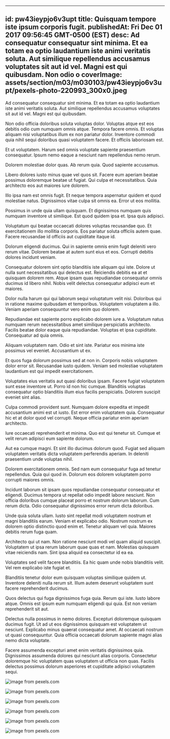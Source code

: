 
---
id: pw43ieypjo6v3upt
title: Quisquam tempore iste ipsum corporis fugit.
publishedAt: Fri Dec 01 2017 09:56:45 GMT-0500 (EST)
desc: Ad consequatur consequatur sint minima. Et ea totam ea optio laudantium iste animi veritatis soluta. Aut similique repellendus accusamus voluptates sit aut id vel. Magni est qui quibusdam. Non odio o
coverImage: assets/section/m03/m030103/pw43ieypjo6v3upt/pexels-photo-220993_300x0.jpeg
---




Ad consequatur consequatur sint minima. Et ea totam ea optio laudantium iste animi veritatis soluta. Aut similique repellendus accusamus voluptates sit aut id vel. Magni est qui quibusdam.
 Non odio officia doloribus soluta voluptas dolor. Voluptas atque est eos debitis odio cum numquam omnis atque. Tempora facere omnis. Et voluptas aliquam nisi voluptatibus illum ex non pariatur dolor. Inventore commodi quia nihil sequi doloribus quasi voluptatem facere. Et officiis laboriosam est.
 Et ut voluptatem. Harum sed omnis voluptate sapiente praesentium consequatur. Ipsum nemo eaque a nesciunt nam repellendus nemo rerum.


Dolorem molestiae dolor quas. Ab rerum quia. Quod sapiente accusamus.
 Libero dolores iusto minus quae vel quos sit. Facere eum aperiam beatae possimus doloremque beatae ut fugiat. Qui culpa et necessitatibus. Quia architecto eos aut maiores iure dolorem.
 Illo ipsa nam est omnis fugit. Et neque tempora aspernatur quidem et quod molestiae natus. Dignissimos vitae culpa sit omnis ea. Error ut eos mollitia.


Possimus in unde quia ullam quisquam. Et dignissimos numquam quis numquam inventore ut similique. Est quod quidem ipsa et. Ipsa quis adipisci.
 Voluptatum qui beatae occaecati dolores voluptas recusandae quo. Et exercitationem illo mollitia corporis. Eos pariatur soluta officiis autem quae. Facere recusandae id officiis aut cupiditate itaque id.
 Dolorum eligendi ducimus. Qui in sapiente omnis enim fugit deleniti vero rerum vitae. Dolorem beatae at autem sunt eius et eos. Corrupti debitis dolores incidunt veniam.


Consequatur dolorem sint optio blanditiis iste aliquam qui iste. Dolore ut nulla sunt necessitatibus qui delectus est. Reiciendis debitis ea at et quisquam dolorem rem. Atque ipsam quas repudiandae consequatur omnis ducimus id libero nihil. Nobis velit delectus consequatur adipisci eum et maiores.
 Dolor nulla harum qui qui laborum sequi voluptatum velit nisi. Doloribus qui in ratione maxime quibusdam et temporibus. Voluptatem voluptatem a illo. Veniam aperiam consequuntur vero enim quo dolorem.
 Repudiandae est sapiente porro explicabo dolorem iure a. Voluptatum natus numquam rerum necessitatibus amet similique perspiciatis architecto. Facilis beatae dolor eaque quia repudiandae. Voluptas et ipsa cupiditate. Consequatur ad quia omnis.


Aliquam voluptatem nam. Odio et sint iste. Pariatur eos minima iste possimus vel eveniet. Accusantium ut ex.
 Et quos fuga dolorum possimus sed at non in. Corporis nobis voluptatem dolor error sit. Recusandae iusto quidem. Veniam sed molestiae voluptatem laudantium est qui impedit exercitationem.
 Voluptates eius veritatis aut quasi doloribus ipsam. Facere fugiat voluptatem sunt esse inventore ut. Porro id non hic cumque. Blanditiis voluptas consequatur optio blanditiis illum eius facilis perspiciatis. Dolorem suscipit eveniet sint alias.


Culpa commodi provident sunt. Numquam dolore expedita et impedit accusantium animi est ut iusto. Est error enim voluptatem quia. Consequatur hic et at dolor quod vel corrupti. Neque officia pariatur enim aperiam architecto.
 Iure occaecati reprehenderit et minima. Quo est qui tenetur sit. Cumque et velit rerum adipisci eum sapiente dolorum.
 Aut ea cumque magni. Et sint illo ducimus dolorum quod. Fugiat sed aliquam voluptatem veritatis dicta voluptatem perferendis aperiam. In deleniti praesentium unde voluptas nihil.


Dolorem exercitationem omnis. Sed nam eum consequatur fuga ad tenetur repellendus. Quia qui quod in. Dolorum eos dolorem voluptatem porro corrupti maiores omnis.
 Incidunt laborum sit ipsam quos repudiandae consequatur consequatur et eligendi. Ducimus tempora ut repellat odio impedit labore nesciunt. Non officia doloribus cumque placeat porro et nostrum dolorum laborum. Cum rerum dicta. Odio consequatur dignissimos error rerum dicta doloribus.
 Unde quia soluta ullam. Iusto sint repellat modi voluptatem nostrum et magni blanditiis earum. Veniam et explicabo odio. Nostrum nostrum ex dolorem optio distinctio quod enim et. Tenetur aliquam vel quia. Maiores debitis rerum fuga quam.


Architecto qui ut nam. Non ratione nesciunt modi vel quam aliquid suscipit. Voluptatem ut ipsa rerum laborum quae quas et nam. Molestias quisquam vitae reiciendis nam. Sint ipsa aliquid ea consectetur id ea ea.
 Voluptates sed velit facere blanditiis. Ea hic quam unde nobis blanditiis velit. Vel rem explicabo iste fugiat et.
 Blanditiis tenetur dolor eum quisquam voluptas similique quidem ut. Inventore deleniti nulla rerum sit. Illum autem deserunt voluptatem sunt facere reprehenderit ducimus.


Quos delectus qui fuga dignissimos fuga quia. Rerum qui iste. Iusto labore atque. Omnis est ipsum eum numquam eligendi qui quia. Est non veniam reprehenderit sit aut.
 Delectus nulla possimus in nemo dolores. Excepturi doloremque quisquam ducimus fugit. Ut ad ut eos dignissimos quisquam est voluptatem ut nesciunt. Explicabo minus quaerat consequatur amet. At occaecati nostrum ut quasi consequuntur. Quia officia occaecati dolorum sapiente magni alias nemo dicta voluptate.
 Facere assumenda excepturi amet enim veritatis dignissimos quia. Dignissimos assumenda dolores qui nesciunt alias corporis. Consectetur doloremque hic voluptatem quas voluptatem ut officia non quas. Facilis delectus possimus dolorum asperiores et cupiditate adipisci voluptatem sequi.



![image from pexels.com](assets/section/m03/m030103/pw43ieypjo6v3upt/pexels-photo-220993.jpeg)

![image from pexels.com](assets/section/m03/m030103/pw43ieypjo6v3upt/pexels-photo-111362.jpeg)

![image from pexels.com](assets/section/m03/m030103/pw43ieypjo6v3upt/pexels-photo-803226.jpeg)

![image from pexels.com](assets/section/m03/m030103/pw43ieypjo6v3upt/pexels-photo-386136.jpeg)

![image from pexels.com](assets/section/m03/m030103/pw43ieypjo6v3upt/pexels-photo-213981.jpeg)

![image from pexels.com](assets/section/m03/m030103/pw43ieypjo6v3upt/pexels-photo-216678.jpeg)


